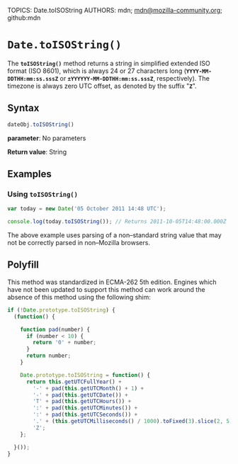 TOPICS: Date.toISOString
AUTHORS: mdn; mdn@mozilla-community.org; github:mdn

# `Date.toISOString()`

The **`toISOString()`** method returns a string in simplified extended ISO format (ISO 8601),
which is always 24 or 27 characters long (**`YYYY-MM-DDTHH:mm:ss.sssZ`** or
**`±YYYYYY-MM-DDTHH:mm:ss.sssZ`**, respectively). The timezone is always zero UTC offset,
as denoted by the suffix "**`Z`**".

## Syntax

```javascript
dateObj.toISOString()
```

**parameter**: No parameters

**Return value**: String

## Examples

### Using `toISOString()`

```javascript
var today = new Date('05 October 2011 14:48 UTC');

console.log(today.toISOString()); // Returns 2011-10-05T14:48:00.000Z
```

The above example uses parsing of a non–standard string value that may not be correctly
parsed in non–Mozilla browsers.

## Polyfill

This method was standardized in ECMA-262 5th edition. Engines which have not been updated to
support this method can work around the absence of this method using the following shim:

```javascript
if (!Date.prototype.toISOString) {
  (function() {

    function pad(number) {
      if (number < 10) {
        return '0' + number;
      }
      return number;
    }

    Date.prototype.toISOString = function() {
      return this.getUTCFullYear() +
        '-' + pad(this.getUTCMonth() + 1) +
        '-' + pad(this.getUTCDate()) +
        'T' + pad(this.getUTCHours()) +
        ':' + pad(this.getUTCMinutes()) +
        ':' + pad(this.getUTCSeconds()) +
        '.' + (this.getUTCMilliseconds() / 1000).toFixed(3).slice(2, 5) +
        'Z';
    };

  }());
}
```
